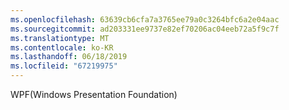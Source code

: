 ```yaml
---
ms.openlocfilehash: 63639cb6cfa7a3765ee79a0c3264bfc6a2e04aac
ms.sourcegitcommit: ad203331ee9737e82ef70206ac04eeb72a5f9c7f
ms.translationtype: MT
ms.contentlocale: ko-KR
ms.lasthandoff: 06/18/2019
ms.locfileid: "67219975"
---
```

WPF(Windows Presentation Foundation)